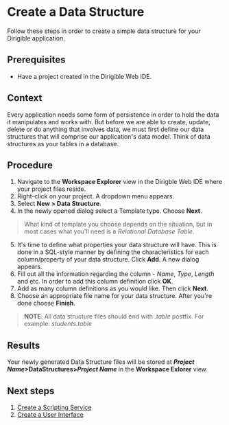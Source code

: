 # Create a Data Structure

Follow these steps in order to create a simple data structure for your Dirigible application.

## Prerequisites

* Have a project created in the Dirigible Web IDE.

## Context

Every application needs some form of persistence in order to hold the data it manipulates and works with. But before we are able to create, update, delete or do anything that involves data, we must first define our data structures that will comprise our application's data model. Think of data structures as your tables in a database.

## Procedure

1. Navigate to the **Workspace Explorer** view in the Dirigble Web IDE where your project files reside.
2. Right-click on your project. A dropdown menu appears.
3. Select **New > Data Structure**.
4. In the newly opened dialog select a Template type. Choose **Next**.

  > What kind of template you choose depends on the situation, but in most cases what you'll need is a *Relational Database Table*.

5. It's time to define what properties your data structure will have. This is done in a SQL-style manner by defining the characteristics for each column/property of your data structure. Click **Add**. A new dialog appears.
6. Fill out all the information regarding the column - *Name*, *Type*, *Length* and etc. In order to add this column definition click **OK**.
7. Add as many column definitions as you would like. Then click **Next**.
8. Choose an appropriate file name for your data structure. After you're done choose **Finish**.

  > **NOTE**: All data structure files should end with *.table* postfix. For example: *students.table*

## Results

Your newly generated Data Structure files will be stored at <b>*Project Name*>DataStructures>*Project Name*</b> in the **Workspace Exlorer** view.

## Next steps

1. [Create a Scripting Service][1]
2. [Create a User Interface][2]

[1]: https://github.com/dirigiblelabs/curriculum/tree/master/NikolayMateev/WrittenDocumentation/Dirigible-Basics/ScriptingServices.md
[2]: https://github.com/dirigiblelabs/curriculum/tree/master/NikolayMateev/WrittenDocumentation/Dirigible-Basics/UserInterfaces.md
